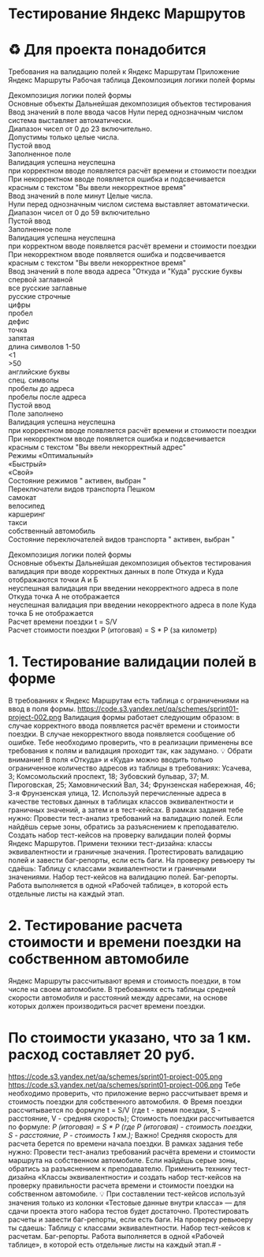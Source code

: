  # <a name="up" />Тестирование Яндекс Маршрутов
# ♻️ Для проекта понадобится
Требования на валидацию полей к Яндекс Маршрутам
Приложение Яндекс Маршруты
Рабочая таблица
Декомпозиция логики полей формы 
																									
Декомпозиция логики полей формы																									
Основные объекты	Дальнейшая декомпозиция объектов тестирования																								
Ввод значений в поле ввода часов	Нули перед однозначным числом система выставляет автоматически.																								
	Диапазон чисел от 0 до 23 включительно.																								
	Допустимы только целые числа.																								
	Пустой ввод 																								
	Заполненное поле 																								
Валидация 
	успешна 	неуспешна																							
	при корректном вводе появляется расчёт времени и стоимости поездки	При некорректном вводе появляется ошибка и  подсвечивается красным с текстом "Вы ввели некорректное время"																							
Ввод значений в поле минут	Целые числа.																								
	Нули перед однозначным числом система выставляет автоматически.																								
	Диапазон чисел от 0 до 59 включительно																								
	Пустой ввод																								
	Заполненное поле																								
Валидация	успешна 	неуспешна																							
	при корректном вводе появляется расчёт времени и стоимости поездки	При некорректном вводе появляется ошибка и  подсвечивается красным с текстом "Вы ввели некорректное время"																							
Ввод значений в поле ввода адреса "Откуда и "Куда"	русские буквы спервой заглавной 																								
	все русские заглавные																								
	русские строчные																								
	цифры																								
	пробел																								
	дефис																								
	точка																								
	запятая																								
	длина символов 1-50																								
	<1																								
	>50																								
	английские буквы																								
	спец. символы																								
	пробелы до адреса																								
	пробелы после адреса																								
	Пустой ввод 																								
	Поле заполнено																								
Валидация	успешна 	неуспешна																							
	при корректном вводе появляется расчёт времени и стоимости поездки	При некорректном вводе появляется ошибка и  подсвечивается красным с текстом "Вы ввели некорректный адрес"																							
Режимы	«Оптимальный»																								
	«Быстрый»																								
	«Свой»																								
Состояние режимов	" активен, выбран
"																								
Переключатели видов транспорта	Пешком																								
	самокат																								
	велосипед																								
	каршеринг																								
	такси																								
	собственный автомобиль																								
Состояние переключателей видов транспорта	" активен, выбран
"																								
																									
																									
																									
Декомпозиция логики полей формы																									
Основные объекты	Дальнейшая декомпозиция объектов тестирования																								
валидация при вводе корректных данных в поле Откуда и Куда	отображаются точки А и Б																								
неуспешная валидация при введении некорректного адреса в поле Откуда	точка А не отображается																								
неуспешная валидация при введении некорректного адреса в поле Куда	точка Б не отображается																								
Расчет времени поездки	t = S/V																								
Расчет стоимости поездки	Р (итоговая) = S * P (за километр)																								
# 1. Тестирование валидации полей в форме
В требованиях к Яндекс Маршрутам есть таблица с ограничениями на ввод в поля формы. 
https://code.s3.yandex.net/qa/schemes/sprint01-project-002.png
Валидация формы работает следующим образом: в случае корректного ввода появляется расчёт времени и стоимости поездки. В случае некорректного ввода появляется сообщение об ошибке. 
Тебе необходимо проверить, что в реализации применены все требования к полям и валидация проходит так, как задумано.
💡 Обрати внимание! В поля «Откуда» и «Куда» можно вводить только ограниченное количество адресов из таблицы в требованиях: Усачева, 3; Комсомольский проспект, 18; Зубовский бульвар, 37; М. Пироговская, 25; Хамовнический Вал, 34; Фрунзенская набережная, 46; 3-я Фрунзенская улица, 12. 
Используй перечисленные адреса в качестве тестовых данных в таблицах классов эквивалентности и граничных значений, а затем и в тест-кейсах.
В рамках задания тебе нужно:
Провести тест-анализ требований на валидацию полей. Если найдёшь серые зоны, обратись за разъяснением к преподавателю.
Создать набор тест-кейсов на проверку валидации полей формы Яндекс Маршрутов. Примени техники тест-дизайна: классы эквивалентности и граничные значения.
Протестировать валидацию полей и завести баг-репорты, если есть баги.
На проверку ревьюеру ты сдаёшь: 
Таблицу с классами эквивалентности и граничными значениями.
Набор тест-кейсов на валидацию полей.
Баг-репорты.
Работа выполняется в одной «Рабочей таблице», в которой есть отдельные листы на каждый этап. 
# 2. Тестирование расчета стоимости и времени поездки на собственном автомобиле
Яндекс Маршруты рассчитывают время и стоимость поездки, в том числе на своем автомобиле. В требованиях есть таблицы средней скорости автомобиля и расстояний между адресами, на основе которых должен производиться расчет времени поездки. 
# По стоимости указано, что за 1 км. расход составляет 20 руб.
https://code.s3.yandex.net/qa/schemes/sprint01-project-005.png
https://code.s3.yandex.net/qa/schemes/sprint01-project-006.png
Тебе необходимо проверить, что приложение верно рассчитывает время и стоимость поездки для собственного автомобиля.
⚙ Время поездки рассчитывается по формуле t = S/V (где t - время поездки, S - расстояние, V - средняя скорость);
Стоимость поездки рассчитывается по формуле: *Р (итоговая) = S * P (где Р (итоговая) - стоимость поездки, S - расстояние, Р - стоимость 1 км.);*
Важно! Средняя скорость для расчета берется по времени начала поездки.
В рамках задания тебе нужно:
Провести тест-анализ требований расчёта времени и стоимости маршрута на собственном автомобиле. Если найдёшь серые зоны, обратись за разъяснением к преподавателю.
Применить технику тест-дизайна «Классы эквивалентности» и создать набор тест-кейсов на проверку правильности расчета времени и стоимости поездки на собственном автомобиле.
💡 При составлении тест-кейсов используй значения только из колонки «Тестовые данные внутри класса» — для сдачи проекта этого набора тестов будет достаточно.
Протестировать расчеты и завести баг-репорты, если есть баги.
На проверку ревьюеру ты сдаешь: 
Таблицу с классами эквивалентности.
Набор тест-кейсов к расчетам.
Баг-репорты.
Работа выполняется в одной «Рабочей таблице», в которой есть отдельные листы на каждый этап.# -
